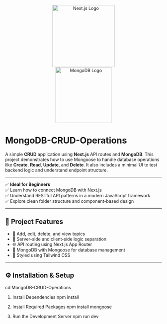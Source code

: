 <p align="center">
  <img src="https://raw.githubusercontent.com/vercel/next.js/canary/examples/blog-starter/public/assets/logo.svg" width="200" alt="Next.js Logo" />
  <br />
  <img src="https://webassets.mongodb.com/_com_assets/cms/mongodb_logo1-76twgcu2dm.png" width="180" alt="MongoDB Logo" />
</p>

# MongoDB-CRUD-Operations

A simple **CRUD** application using **Next.js** API routes and **MongoDB**. This project demonstrates how to use Mongoose to handle database operations like **Create**, **Read**, **Update**, and **Delete**. It also includes a minimal UI to test backend logic and understand endpoint structure.

---

✅ **Ideal for Beginners**  
✅ Learn how to connect MongoDB with Next.js  
✅ Understand RESTful API patterns in a modern JavaScript framework  
✅ Explore clean folder structure and component-based design  

---

## 🚀 Project Features

- 🧩 Add, edit, delete, and view topics
- 🧠 Server-side and client-side logic separation
- 🌐 API routing using Next.js App Router
- 🧪 MongoDB with Mongoose for database management
- 💅 Styled using Tailwind CSS

---

## ⚙️ Installation & Setup

cd MongoDB-CRUD-Operations
 1. Install Dependencies
npm install

2. Install Required Packages
npm install mongoose

3. Run the Development Server
npm run dev
